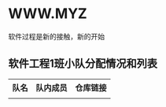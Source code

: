 # WWW.MYZ
软件过程是新的接触，新的开始

## 软件工程1班小队分配情况和列表

<div>
  <table border="0" style="text-align:center">
    <tr>
      <th>队名 </th>
      <th>队内成员</th>
      <th>仓库链接</th>
    </tr>
    <tr>
      <td></td>
      <td></td>
      <td></td>
    </tr>
  </table>
</div>
